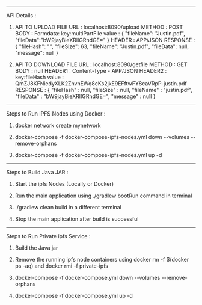 -------------------------------------------------------------------------------
API Details :

1. API TO UPLOAD FILE
URL : localhost:8090/upload
METHOD : POST
BODY : Formdata:
key:multiPartFile
value : {
            "fileName": "Justin.pdf",
            "fileData":"bW9jayBieXRlIGRhdGE="
        }
HEADER : APP/JSON
RESPONSE : {
               "fileHash": "",
               "fileSize": 63,
               "fileName": "Justin.pdf",
               "fileData": null,
               "message": null
           }
           
2. API TO DOWNLOAD FILE
URL : localhost:8090/getfile
METHOD : GET
BODY : null
HEADER1 : Content-Type - APP/JSON
HEADER2 : key:fileHash
value : QmZJ8KFNiedyXLK2ZhvnEWq8cKs2jkE9EFftwFY8caVRpP-justin.pdf
RESPONSE : {
                "fileHash" : null,
                "fileSize" : null,
                "fileName" : "justin.pdf",
                "fileData" : "bW9jayBieXRlIGRhdGE=",
                "message" : null
           }
           
-------------------------------------------------------------------------------
Steps to Run IPFS Nodes using Docker :

1. docker network create mynetwork

2. docker-compose -f docker-compose-ipfs-nodes.yml down --volumes --remove-orphans

3. docker-compose -f docker-compose-ipfs-nodes.yml up -d

--------------------------------------------------------------------------------
Steps to Build Java JAR :

1. Start the ipfs Nodes (Locally or Docker)

2. Run the main application using ./gradlew bootRun command in terminal

3. ./gradlew clean build in a different terminal

4. Stop the main application after build is successful

---------------------------------------------------------------------------------
Steps to Run Private ipfs Service :

1. Build the Java jar

2. Remove the running ipfs node containers using docker rm -f $(docker ps -aq) and docker rmi -f private-ipfs

3. docker-compose -f docker-compose.yml down --volumes --remove-orphans

4. docker-compose -f docker-compose.yml up -d